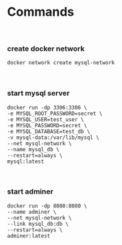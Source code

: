 # Commands

<br/>

### create docker network

```
docker network create mysql-network
```

<br/>

### start mysql server

```
docker run -dp 3306:3306 \
-e MYSQL_ROOT_PASSWORD=secret \
-e MYSQL_USER=test_user \
-e MYSQL_PASSWORD=secret \
-e MYSQL_DATABASE=test_db \
-v mysql-data:/var/lib/mysql \
--net mysql-network \
--name mysql_db \
--restart=always \
mysql:latest
```

<br/>

### start adminer

```
docker run -dp 8080:8080 \
--name adminer \
--net mysql-network \
--link mysql_db:db \
--restart=always \
adminer:latest
```
